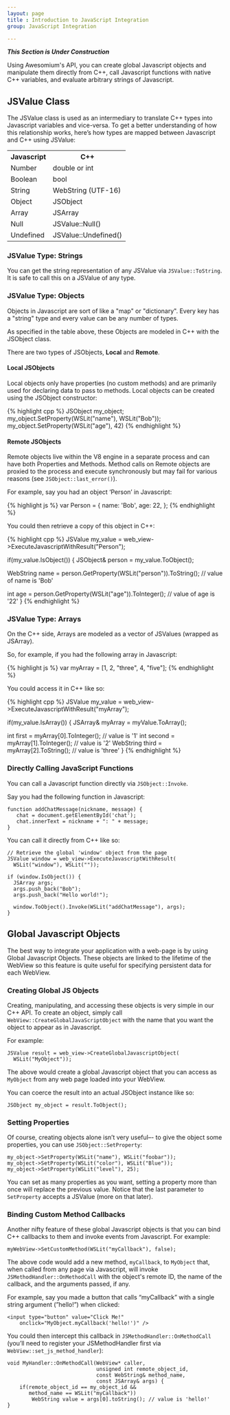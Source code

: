 ```yaml
---
layout: page
title : Introduction to JavaScript Integration
group: JavaScript Integration

---
```


___This Section is Under Construction___

Using Awesomium's API, you can create global Javascript objects and manipulate them directly from C++, call Javascript functions with native C++ variables, and evaluate arbitrary strings of Javascript. 

## JSValue Class

The JSValue class is used as an intermediary to translate C++ types into Javascript variables and vice-versa. To get a better understanding of how this relationship works, here’s how types are mapped between Javascript and C++ using JSValue:

<table>
<tr><th>Javascript</th><th>C++</th></tr>
<tr><td>Number</td><td>double or int</td></tr>
<tr><td>Boolean</td><td>bool</td></tr>
<tr><td>String</td><td>WebString (UTF-16)</td></tr>
<tr><td>Object</td><td>JSObject</td></tr>
<tr><td>Array</td><td>JSArray</td></tr>
<tr><td>Null</td><td>JSValue::Null()</td></tr>
<tr><td>Undefined</td><td>JSValue::Undefined()</td></tr>
</table>


### JSValue Type: Strings

You can get the string representation of any JSValue via `JSValue::ToString`. It is safe to call this on a JSValue of any type.

### JSValue Type: Objects

Objects in Javascript are sort of like a "map" or "dictionary". Every key has a "string" type and every value can be any number of types.

As specified in the table above, these Objects are modeled in C++ with the JSObject class. 

There are two types of JSObjects, **Local** and **Remote**. 

#### Local JSObjects

Local objects only have properties (no custom methods) and are primarily used for declaring data to pass to methods. Local objects can be created using the JSObject constructor:


{% highlight cpp %}
JSObject my_object;
my_object.SetProperty(WSLit("name"), WSLit("Bob"));
my_object.SetProperty(WSLit("age"), 42)
{% endhighlight %}

#### Remote JSObjects

Remote objects live within the V8 engine in a separate process and can have both Properties and Methods. Method calls on Remote objects are proxied to the process and execute synchronously but may fail for various reasons (see `JSObject::last_error()`).

For example, say you had an object ‘Person’ in Javascript:

{% highlight js %}
var Person = {
   name: 'Bob',
   age: 22,
};
{% endhighlight %}
	
You could then retrieve a copy of this object in C++:

{% highlight cpp %}
JSValue my_value = web_view->ExecuteJavascriptWithResult("Person");

if(my_value.IsObject()) {
  JSObject& person = my_value.ToObject();

  WebString name = person.GetProperty(WSLit("person")).ToString();
  // value of name is 'Bob'
     
  int age = person.GetProperty(WSLit("age")).ToInteger();
  // value of age is '22'
}
{% endhighlight %}

### JSValue Type: Arrays

On the C++ side, Arrays are modeled as a vector of JSValues (wrapped as JSArray).

So, for example, if you had the following array in Javascript:

{% highlight js %}
var myArray = [1, 2, "three", 4, "five"];
{% endhighlight %}
	
You could access it in C++ like so:

{% highlight cpp %}
JSValue my_value = web_view->ExecuteJavascriptWithResult("myArray");

if(my_value.IsArray()) {
   JSArray& myArray = myValue.ToArray();

   int first = myArray[0].ToInteger(); // value is '1'
   int second = myArray[1].ToInteger();  // value is '2'
   WebString third = myArray[2].ToString(); // value is 'three'
}
{% endhighlight %}

### Directly Calling JavaScript Functions

You can call a Javascript function directly via `JSObject::Invoke`.

Say you had the following function in Javascript:

	function addChatMessage(nickname, message) {
	   chat = document.getElementById('chat');
	   chat.innerText = nickname + ": " + message;
	}
	
You can call it directly from C++ like so:

    // Retrieve the global 'window' object from the page
	JSValue window = web_view->ExecuteJavascriptWithResult(
	  WSLit("window"), WSLit(""));
	  
	if (window.IsObject()) {
      JSArray args;
	  args.push_back("Bob");
	  args.push_back("Hello world!");
	
	  window.ToObject().Invoke(WSLit("addChatMessage"), args);
	}
	
## Global Javascript Objects

The best way to integrate your application with a web-page is by using Global Javascript Objects. These objects are linked to the lifetime of the WebView so this feature is quite useful for specifying persistent data for each WebView.

### Creating Global JS Objects

Creating, manipulating, and accessing these objects is very simple in our C++ API. To create an object, simply call `WebView::CreateGlobalJavaScriptObject` with the name that you want the object to appear as in Javascript.

For example:

	JSValue result = web_view->CreateGlobalJavascriptObject(
	  WSLit("MyObject"));
	
The above would create a global Javascript object that you can access as `MyObject` from any web page loaded into your WebView.

You can coerce the result into an actual JSObject instance like so:

    JSObject my_object = result.ToObject();
    
### Setting Properties

Of course, creating objects alone isn’t very useful–- to give the object some properties, you can use `JSObject::SetProperty`:

	my_object->SetProperty(WSLit("name"), WSLit("foobar"));
	my_object->SetProperty(WSLit("color"), WSLit("Blue"));
	my_object->SetProperty(WSLit("level"), 25);
	
You can set as many properties as you want, setting a property more than once will replace the previous value. Notice that the last parameter to `SetProperty` accepts a JSValue (more on that later).

### Binding Custom Method Callbacks

Another nifty feature of these global Javascript objects is that you can bind C++ callbacks to them and invoke events from Javascript. For example:

	myWebView->SetCustomMethod(WSLit("myCallback"), false);

The above code would add a new method, `myCallback`, to `MyObject` that, when called from any page via Javascript, will invoke `JSMethodHandler::OnMethodCall` with the object's remote ID, the name of the callback, and the arguments passed, if any.

For example, say you made a button that calls “myCallback” with a single string argument (”hello!”) when clicked:

	<input type="button" value="Click Me!"
		onclick="MyObject.myCallback('hello!')" />
		
You could then intercept this callback in `JSMethodHandler::OnMethodCall` (you’ll need to register your JSMethodHandler first via `WebView::set_js_method_handler`):

	void MyHandler::OnMethodCall(WebView* caller,
                                 unsigned int remote_object_id, 
                                 const WebString& method_name,
                                 const JSArray& args) {
		if(remote_object_id == my_object_id &&
		   method_name == WSLit("myCallback"))
			WebString value = args[0].toString(); // value is 'hello!'
	}